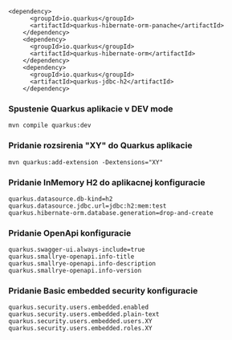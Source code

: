 ```shell script
<dependency>
      <groupId>io.quarkus</groupId>
      <artifactId>quarkus-hibernate-orm-panache</artifactId>
    </dependency>
    <dependency>
      <groupId>io.quarkus</groupId>
      <artifactId>quarkus-hibernate-orm</artifactId>
    </dependency>
    <dependency>
      <groupId>io.quarkus</groupId>
      <artifactId>quarkus-jdbc-h2</artifactId>
    </dependency>

```

### Spustenie Quarkus aplikacie v DEV mode ##
```shell script
mvn compile quarkus:dev
```

### Pridanie rozsirenia "XY" do Quarkus aplikacie
```shell script
mvn quarkus:add-extension -Dextensions="XY"
```

### Pridanie InMemory H2 do aplikacnej konfiguracie
```shell script
quarkus.datasource.db-kind=h2
quarkus.datasource.jdbc.url=jdbc:h2:mem:test
quarkus.hibernate-orm.database.generation=drop-and-create
```

### Pridanie OpenApi konfiguracie
```shell script
quarkus.swagger-ui.always-include=true
quarkus.smallrye-openapi.info-title
quarkus.smallrye-openapi.info-description
quarkus.smallrye-openapi.info-version
```

### Pridanie Basic embedded security konfiguracie
```shell script
quarkus.security.users.embedded.enabled
quarkus.security.users.embedded.plain-text
quarkus.security.users.embedded.users.XY
quarkus.security.users.embedded.roles.XY
```
